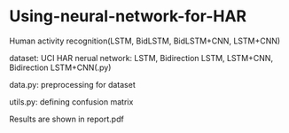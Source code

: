 # Using-neural-network-for-HAR
Human activity recognition(LSTM, BidLSTM, BidLSTM+CNN, LSTM+CNN)

dataset: UCI HAR
nerual network: LSTM, Bidirection LSTM, LSTM+CNN, Bidirection LSTM+CNN(.py)

data.py: preprocessing for dataset

utils.py: defining confusion matrix

Results are shown in report.pdf
